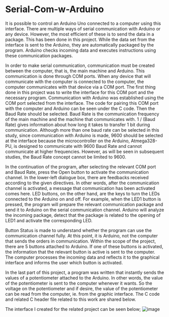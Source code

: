 # Serial-Com-w-Arduino

It is possible to control an Arduino Uno connected to a computer using this interface. There are multiple ways of serial communication with Arduino or any device. However, the most efficient of these is to send the data in a package. This has been done in this project. While the data set from the interface is sent to the Arduino, they are automatically packaged by the program. Arduino checks incoming data and executes instructions using these communication packages.

In order to make serial communication, communication must be created between the computer, that is, the main machine and Arduino. This communication is done through COM ports. When any device that will communicate with the computer is connected to the computer, the computer communicates with that device via a COM port. The first thing done in this project was to write the interface for this COM port and the necessary program. Communication with Arduino was established using the COM port selected from the interface. The code for pairing this COM port with the computer and Arduino can be seen under the C code. Then the Baud Rate should be selected. Baud Rate is the communication frequency of the main machine and the machine that communicates with. 1 / (Baud Rate) gives information about how long it takes to transfer 1 bit during communication. Although more than one baud rate can be selected in this study, since communication with Arduino is made, 9600 should be selected at the interface because the microcontroller on the Arduino, Atmega328-PU, is designed to communicate with 9600 Baud Rate and cannot communicate at higher frequencies. However, as will be seen in subsequent studies, the Baud Rate concept cannot be limited to 9600.

In the continuation of the program, after selecting the relevant COM port and Baud Rate, press the Open button to activate the communication channel. In the lower-left dialogue box, there are feedbacks received according to the given directives. In other words, after the communication channel is activated, a message that communication has been activated comes here. LED buttons, on the other hand, are the keys to turn the LEDs connected to the Arduino on and off. For example, when the LED1 button is pressed, the program will prepare the relevant communication package and send it to Arduino on the serial communication channel. Arduino will analyze the incoming package, detect that the package is related to the opening of LED1 and activate the corresponding LED.

Button Status is made to understand whether the program can use the communication channel fully. At this point, it is Arduino, not the computer that sends the orders in communication. Within the scope of the project, there are 5 buttons attached to Arduino. If one of these buttons is activated, the information that the relevant button is active is sent to the computer. The computer processes the incoming data and reflects it to the graphical interface and informs the user which button is activated.

In the last part of this project, a program was written that instantly sends the values of a potentiometer attached to the Arduino. In other words, the value of the potentiometer is sent to the computer whenever it wants. So the voltage on the potentiometer and if desire, the value of the potentiometer can be read from the computer, ie. from the graphic interface. The C code and related C header file related to this work are shared below.

The interface I created for the related project can be seen below;
![image](https://user-images.githubusercontent.com/74546805/129174180-7fd11fd4-c052-44f5-9226-4812485407a5.png)

